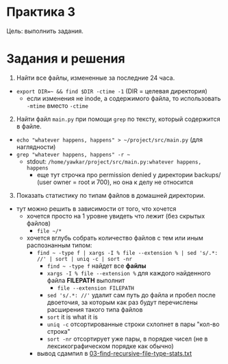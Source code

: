 # Практика 3

Цель: выполнить задания.

# Задания и решения

1. Найти все файлы, измененные за последние 24 часа.
  - `export DIR=~ && find $DIR -ctime -1` (DIR = целевая директория)
    - если изменения не inode, а содержимого файла, то использовать `-mtime` вместо `-ctime`
2. Найти файл `main.py` при помощи `grep` по тексту, который содержится в файле.
  - `echo "whatever happens, happens" > ~/project/src/main.py` (для наглядности)
  - `grep "whatever happens, happens" -r ~`
    - stdout: `/home/yawkar/project/src/main.py:whatever happens, happens`
      - еще тут строчка про permission denied у директории backups/ (user owner = root и 700), но она к делу не относится
3. Показать статистику по типам файлов в домашней директории.
  - тут можно решить в зависимости от того, что хочется
    - хочется просто на 1 уровне увидеть что лежит (без скрытых файлов)
      - `file ~/*`
    - хочется вглубь собрать количество файлов с тем или иным распознанным типом:
      - `find ~ -type f | xargs -I % file --extension % | sed 's/.*: //' | sort | uniq -c | sort -nr`
        - `find ~ -type f` найдет все **файлы**
        - `xargs -I % file --extension %` для каждого найденного файла **FILEPATH** выполнит
          - `file --extension FILEPATH`
        - `sed 's/.*: //'` удалит сам путь до файла и пробел после двоеточия, за которым как раз будут перечислены расширения такого типа файлов
        - `sort` it is what it is
        - `uniq -c` отсортированные строки схлопнет в пары "кол-во строка"
        - `sort -nr` отсортирует уже пары, в порядке чисел (не в лексикографическом порядке как обычно)
      - вывод сдампил в [03-find-recursive-file-type-stats.txt](./03-find-recursive-file-type-stats.txt)

